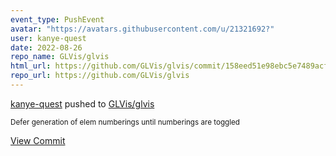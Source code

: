 ```yaml
---
event_type: PushEvent
avatar: "https://avatars.githubusercontent.com/u/21321692?"
user: kanye-quest
date: 2022-08-26
repo_name: GLVis/glvis
html_url: https://github.com/GLVis/glvis/commit/158eed51e98ebc5e7489acf998f01fcb16c51f96
repo_url: https://github.com/GLVis/glvis
---
```


<a href='https://github.com/kanye-quest' target='_blank'>kanye-quest</a> pushed to <a href='https://github.com/GLVis/glvis' target='_blank'>GLVis/glvis</a>

<small>Defer generation of elem numberings until numberings are toggled</small>

<a href='https://github.com/GLVis/glvis/commit/158eed51e98ebc5e7489acf998f01fcb16c51f96' target='_blank'>View Commit</a>